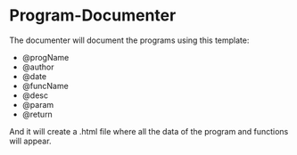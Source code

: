 # Program-Documenter
The documenter will document the programs using this template:
- @progName
- @author
- @date
- @funcName
- @desc
- @param
- @return

And it will create a .html file where all the data of the program and functions will appear.
